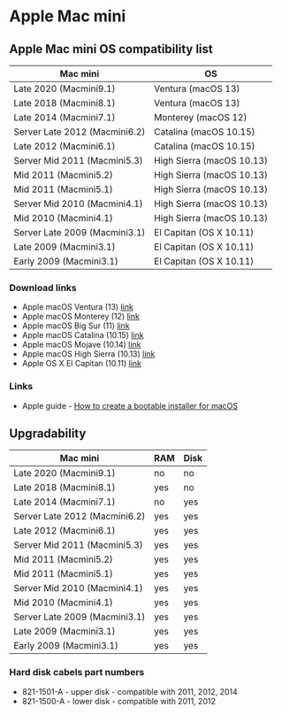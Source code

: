 # Apple Mac mini

## Apple Mac mini OS compatibility list

|Mac mini|OS|
|-|-|
| Late 2020 (Macmini9.1) | Ventura (macOS 13) |
| Late 2018 (Macmini8.1) | Ventura (macOS 13) |
| Late 2014 (Macmini7.1) | Monterey (macOS 12) |
| Server Late 2012 (Macmini6.2) | Catalina (macOS 10.15) |
| Late 2012 (Macmini6.1) | Catalina (macOS 10.15) |
| Server Mid 2011 (Macmini5.3) | High Sierra (macOS 10.13) |
| Mid 2011 (Macmini5.2) | High Sierra (macOS 10.13) |
| Mid 2011 (Macmini5.1) | High Sierra (macOS 10.13) |
| Server Mid 2010 (Macmini4.1) | High Sierra (macOS 10.13) |
| Mid 2010 (Macmini4.1) | High Sierra (macOS 10.13) |
| Server Late 2009 (Macmini3.1) | El Capitan (OS X 10.11) |
| Late 2009 (Macmini3.1) | El Capitan (OS X 10.11) |
| Early 2009 (Macmini3.1) | El Capitan (OS X 10.11) |

### Download links

- Apple macOS Ventura (13) [link](https://apps.apple.com/us/app/macos-ventura/id1638787999?mt=12)
- Apple macOS Monterey (12) [link](https://apps.apple.com/us/app/macos-monterey/id1576738294?mt=12)
- Apple macOS Big Sur (11) [link](https://apps.apple.com/us/app/macos-big-sur/id1526878132?mt=12)
- Apple macOS Catalina (10.15) [link](https://apps.apple.com/us/app/macos-catalina/id1466841314?mt=12)
- Apple macOS Mojave (10.14) [link](https://apps.apple.com/us/app/macos-mojave/id1398502828?mt=12)
- Apple macOS High Sierra (10.13) [link](https://apps.apple.com/us/app/macos-high-sierra/id1246284741?mt=12)
- Apple OS X El Capitan (10.11) [link](http://updates-http.cdn-apple.com/2019/cert/061-41424-20191024-218af9ec-cf50-4516-9011-228c78eda3d2/InstallMacOSX.dmg)

### Links

- Apple guide - [How to create a bootable installer for macOS](https://support.apple.com/en-us/HT201372)

## Upgradability

|Mac mini|RAM|Disk|
|-|-|-|
| Late 2020 (Macmini9.1) | no | no |
| Late 2018 (Macmini8.1) | yes | no |
| Late 2014 (Macmini7.1) | no | yes |
| Server Late 2012 (Macmini6.2) | yes | yes |
| Late 2012 (Macmini6.1) | yes | yes |
| Server Mid 2011 (Macmini5.3) | yes | yes |
| Mid 2011 (Macmini5.2) | yes | yes |
| Mid 2011 (Macmini5.1) | yes | yes |
| Server Mid 2010 (Macmini4.1) | yes | yes |
| Mid 2010 (Macmini4.1) | yes | yes |
| Server Late 2009 (Macmini3.1) | yes | yes |
| Late 2009 (Macmini3.1) | yes | yes |
| Early 2009 (Macmini3.1) | yes | yes |

### Hard disk cabels part numbers

- 821-1501-A - upper disk - compatible with 2011, 2012, 2014
- 821-1500-A - lower disk - compatible with 2011, 2012

